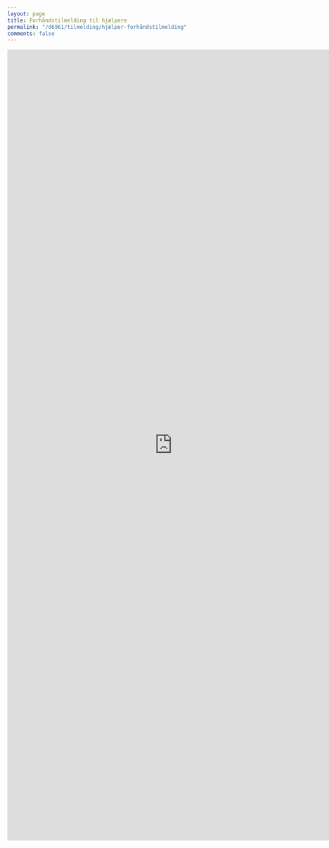 ```yaml
---
layout: page
title: Forhåndstilmelding til hjælpere
permalink: "/d6961/tilmelding/hjælper-forhåndstilmelding"
comments: false
---
```


<iframe src="https://docs.google.com/forms/d/e/1FAIpQLScSEe17YKXH_T5Ifsk1yBDcNHHpQcKI8Y1W2djTRCb9g-C-JA/viewform?embedded=true" width="750" height="1800" frameborder="0" marginheight="0" marginwidth="0">Loading…</iframe>